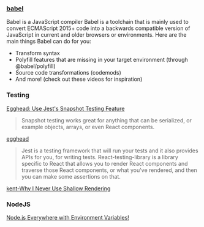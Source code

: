 ### [babel](https://babeljs.io/docs/en/)
Babel is a JavaScript compiler
Babel is a toolchain that is mainly used to convert ECMAScript 2015+ code into a backwards compatible version of JavaScript in current and older browsers or environments. Here are the main things Babel can do for you:

* Transform syntax
* Polyfill features that are missing in your target environment (through @babel/polyfill)
* Source code transformations (codemods)
* And more! (check out these videos for inspiration)

### Testing
[Egghead: Use Jest's Snapshot Testing Feature](https://egghead.io/lessons/javascript-use-jest-s-snapshot-testing-feature?pl=testing-javascript-with-jest-a36c4074)

> Snapshot testing works great for anything that can be serialized, or example objects, arrays, or even React components.


[egghead](https://egghead.io/lessons/react-understanding-how-react-testing-library-works-with-kent-c-dodds?pl=testing-javascript-with-jest-a36c4074)

> Jest is a testing framework that will run your tests and it also provides APIs for you, for writing tests. React-testing-library is a library specific to React that allows you to render React components and traverse those React components, or what you've rendered, and then you can make some assertions on that.

[kent-Why I Never Use Shallow Rendering](https://kentcdodds.com/blog/why-i-never-use-shallow-rendering)



### NodeJS
[Node.js Everywhere with Environment Variables!](https://medium.com/the-node-js-collection/making-your-node-js-work-everywhere-with-environment-variables-2da8cdf6e786)
